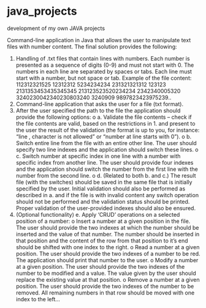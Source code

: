 # java_projects
development of my own JAVA projects

Command-line application in Java that allows the user to manipulate text files with number content. The final solution provides the following:
1.	Handling of .txt files that contain lines with numbers. Each number is presented as a sequence of digits (0-9) and must not start with 0. 
The numbers in each line are separated by spaces or tabs. Each line must start with a number, but not space or tab.
Example of the file content: 112312321525 12312312 5234234234 
231321321312 123123 2131353453435345345 213123523520234234 2342340005320 3240230042340230803240 3240909 9897823423975239..
2.	Command-line application that asks the user for a file (txt format).
3.	After the user specified the path to the file the application should provide the following options:
o	a. Validate the file contents – check if the file contents are valid, based on the restrictions in 1. and present to the user the result of 
the validation (the format is up to you, for instance: “line , character is not allowed” or “number at line starts with 0”).
o	b. Switch entire line from the file with an entire other line. The user should specify two line indexes and the application should switch these lines.
o	c. Switch number at specific index in one line with a number with specific index from another line. The user should provide four indexes and the application 
should switch the number from the first line with the number from the second line.
o	d. (Related to both b. and c.) The result file (with the switches) should be saved in the same file that is initially specified by the user. 
Initial validation should also be performed as described in a. and if the file is with invalid content any switch operation should not be performed and 
the validation status should be printed. Proper validation of the user-provided indexes should also be ensured.
4.	(Optional functionality) e. Apply ‘CRUD’ operations on a selected position of a number:
o	Insert a number at a given position in the file. The user should provide the two indexes at which the number should be inserted and the value of that number. 
The number should be inserted in that position and the content of the row from that position to it’s end should be shifted with one index to the right.
o	Read a number at a given position. The user should provide the two indexes of a number to be red. The application should print that number to the user.
o	Modify a number at a given position. The user should provide the two indexes of the number to be modified and a value. The value given by the user should replace 
the existing value at that position.
o	Remove a number at a given position. The user should provide the two indexes of the number to be removed. All remaining numbers in that row should be moved 
with one index to the left...

